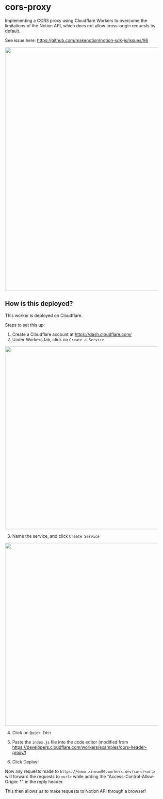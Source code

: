 # cors-proxy

Implementing a CORS proxy using Cloudflare Workers to overcome the limitations of the Notion API, which does not allow cross-origin requests by default.

See issue here: https://github.com/makenotion/notion-sdk-js/issues/96
<p align="center">
<img width="800" src="https://user-images.githubusercontent.com/58854510/228769809-a5ea4c62-86ad-46f8-b617-ab11909c4b08.png" />
</p>

## How is this deployed? 
This worker is deployed on Cloudflare. 

Steps to set this up: 
1. Create a Cloudflare account at https://dash.cloudflare.com/
2. Under Workers tab, click on `Create a Service`
<p align="center">
<img width="600" src="https://user-images.githubusercontent.com/58854510/228771145-35300f11-d089-4e13-8385-761ae00917d1.png" />
</p>

3. Name the service, and click `Create Service`
<p align="center">
<img width="600" src="https://user-images.githubusercontent.com/58854510/228770920-b2992c38-5731-46fd-9aef-e74450dd83fc.png" />
</p>

4. Click on `Quick Edit`

5. Paste the `index.js` file into the code editor (modified from https://developers.cloudflare.com/workers/examples/cors-header-proxy/)

6. Click Deploy! 

Now any requests made to `https://demo.zinean00.workers.dev/cors/<url>` will forward the requests to `<url>` while adding the "Access-Control-Allow-Origin: *" in the reply header.

This then allows us to make requests to Notion API through a browser! 
